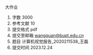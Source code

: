 大作业

1.  字数 3000
2. 参考文献 10
3. 提交格式 pdf
4. 提交至邮箱 wangquan@bupt.edu.cn
5. 题目 计算机视觉报告_2020211538_王磊
6. 提交时间 2023.12.24



